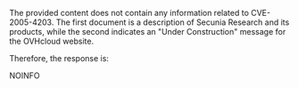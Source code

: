 The provided content does not contain any information related to CVE-2005-4203. The first document is a description of Secunia Research and its products, while the second indicates an "Under Construction" message for the OVHcloud website.

Therefore, the response is:

NOINFO